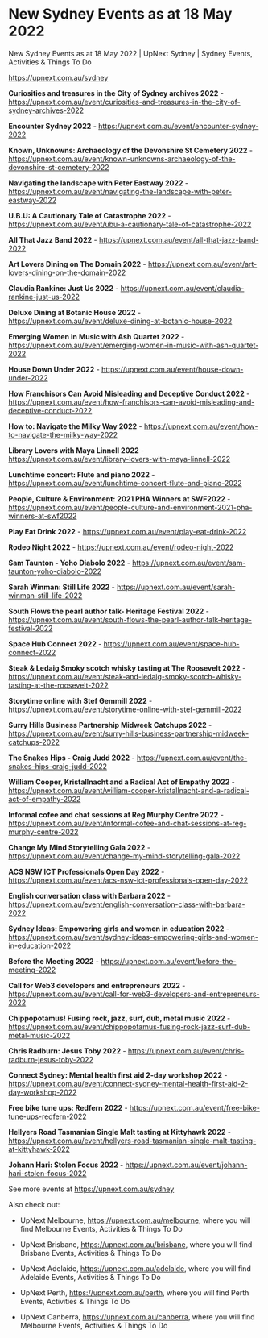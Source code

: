 # New Sydney Events as at 18 May 2022
New Sydney Events as at 18 May 2022 | UpNext Sydney | Sydney Events, Activities &amp; Things To Do

https://upnext.com.au/sydney


**Curiosities and treasures in the City of Sydney archives 2022** - https://upnext.com.au/event/curiosities-and-treasures-in-the-city-of-sydney-archives-2022

**Encounter Sydney 2022** - https://upnext.com.au/event/encounter-sydney-2022

**Known, Unknowns: Archaeology of the Devonshire St Cemetery 2022** - https://upnext.com.au/event/known-unknowns-archaeology-of-the-devonshire-st-cemetery-2022

**Navigating the landscape with Peter Eastway 2022** - https://upnext.com.au/event/navigating-the-landscape-with-peter-eastway-2022

**U.B.U: A Cautionary Tale of Catastrophe 2022** - https://upnext.com.au/event/ubu-a-cautionary-tale-of-catastrophe-2022

**All That Jazz Band 2022** - https://upnext.com.au/event/all-that-jazz-band-2022

**Art Lovers Dining on The Domain 2022** - https://upnext.com.au/event/art-lovers-dining-on-the-domain-2022

**Claudia Rankine: Just Us 2022** - https://upnext.com.au/event/claudia-rankine-just-us-2022

**Deluxe Dining at Botanic House 2022** - https://upnext.com.au/event/deluxe-dining-at-botanic-house-2022

**Emerging Women in Music with Ash Quartet 2022** - https://upnext.com.au/event/emerging-women-in-music-with-ash-quartet-2022

**House Down Under 2022** - https://upnext.com.au/event/house-down-under-2022

**How Franchisors Can Avoid Misleading and Deceptive Conduct 2022** - https://upnext.com.au/event/how-franchisors-can-avoid-misleading-and-deceptive-conduct-2022

**How to: Navigate the Milky Way 2022** - https://upnext.com.au/event/how-to-navigate-the-milky-way-2022

**Library Lovers with Maya Linnell 2022** - https://upnext.com.au/event/library-lovers-with-maya-linnell-2022

**Lunchtime concert: Flute and piano 2022** - https://upnext.com.au/event/lunchtime-concert-flute-and-piano-2022

**People, Culture & Environment: 2021 PHA Winners at SWF2022** - https://upnext.com.au/event/people-culture-and-environment-2021-pha-winners-at-swf2022

**Play Eat Drink 2022** - https://upnext.com.au/event/play-eat-drink-2022

**Rodeo Night 2022** - https://upnext.com.au/event/rodeo-night-2022

**Sam Taunton - Yoho Diabolo 2022** - https://upnext.com.au/event/sam-taunton-yoho-diabolo-2022

**Sarah Winman: Still Life 2022** - https://upnext.com.au/event/sarah-winman-still-life-2022

**South Flows the pearl author talk- Heritage Festival 2022** - https://upnext.com.au/event/south-flows-the-pearl-author-talk-heritage-festival-2022

**Space Hub Connect 2022** - https://upnext.com.au/event/space-hub-connect-2022

**Steak & Ledaig Smoky scotch whisky tasting at The Roosevelt 2022** - https://upnext.com.au/event/steak-and-ledaig-smoky-scotch-whisky-tasting-at-the-roosevelt-2022

**Storytime online with Stef Gemmill 2022** - https://upnext.com.au/event/storytime-online-with-stef-gemmill-2022

**Surry Hills Business Partnership Midweek Catchups 2022** - https://upnext.com.au/event/surry-hills-business-partnership-midweek-catchups-2022

**The Snakes Hips - Craig Judd 2022** - https://upnext.com.au/event/the-snakes-hips-craig-judd-2022

**William Cooper, Kristallnacht and a Radical Act of Empathy 2022** - https://upnext.com.au/event/william-cooper-kristallnacht-and-a-radical-act-of-empathy-2022

**Informal cofee and chat sessions at Reg Murphy Centre 2022** - https://upnext.com.au/event/informal-cofee-and-chat-sessions-at-reg-murphy-centre-2022

**Change My Mind Storytelling Gala 2022** - https://upnext.com.au/event/change-my-mind-storytelling-gala-2022

**ACS NSW ICT Professionals Open Day 2022** - https://upnext.com.au/event/acs-nsw-ict-professionals-open-day-2022

**English conversation class with Barbara 2022** - https://upnext.com.au/event/english-conversation-class-with-barbara-2022

**Sydney Ideas: Empowering girls and women in education 2022** - https://upnext.com.au/event/sydney-ideas-empowering-girls-and-women-in-education-2022

**Before the Meeting 2022** - https://upnext.com.au/event/before-the-meeting-2022

**Call for Web3 developers and entrepreneurs 2022** - https://upnext.com.au/event/call-for-web3-developers-and-entrepreneurs-2022

**Chippopotamus! Fusing rock, jazz, surf, dub, metal music 2022** - https://upnext.com.au/event/chippopotamus-fusing-rock-jazz-surf-dub-metal-music-2022

**Chris Radburn: Jesus Toby 2022** - https://upnext.com.au/event/chris-radburn-jesus-toby-2022

**Connect Sydney: Mental health first aid 2-day workshop 2022** - https://upnext.com.au/event/connect-sydney-mental-health-first-aid-2-day-workshop-2022

**Free bike tune ups: Redfern 2022** - https://upnext.com.au/event/free-bike-tune-ups-redfern-2022

**Hellyers Road Tasmanian Single Malt tasting at Kittyhawk 2022** - https://upnext.com.au/event/hellyers-road-tasmanian-single-malt-tasting-at-kittyhawk-2022

**Johann Hari: Stolen Focus 2022** - https://upnext.com.au/event/johann-hari-stolen-focus-2022



See more events at https://upnext.com.au/sydney


Also check out:

* UpNext Melbourne, https://upnext.com.au/melbourne, where you will find Melbourne Events, Activities & Things To Do

* UpNext Brisbane, https://upnext.com.au/brisbane, where you will find Brisbane Events, Activities & Things To Do

* UpNext Adelaide, https://upnext.com.au/adelaide, where you will find Adelaide Events, Activities & Things To Do

* UpNext Perth, https://upnext.com.au/perth, where you will find Perth Events, Activities & Things To Do

* UpNext Canberra, https://upnext.com.au/canberra, where you will find Melbourne Events, Activities & Things To Do